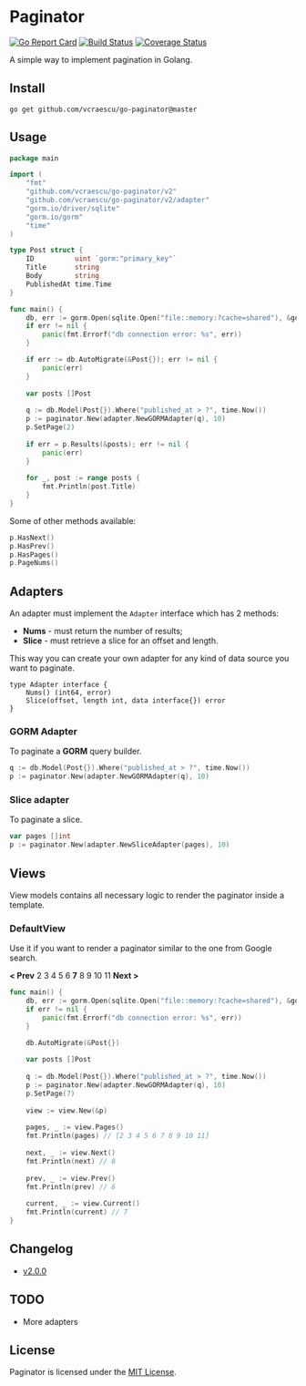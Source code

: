 # Paginator

[![Go Report Card](https://goreportcard.com/badge/github.com/vcraescu/go-paginator?kill_cache=2)](https://goreportcard.com/report/github.com/vcraescu/go-paginator) 
[![Build Status](https://travis-ci.com/vcraescu/go-paginator.svg?branch=master&kill_cache=2)](https://travis-ci.com/vcraescu/go-paginator) 
[![Coverage Status](https://coveralls.io/repos/github/vcraescu/go-paginator/badge.svg?branch=master&kill_cache=2)](https://coveralls.io/github/vcraescu/go-paginator?branch=master)

A simple way to implement pagination in Golang.

## Install
```
go get github.com/vcraescu/go-paginator@master
```
## Usage

```go
package main

import (
    "fmt"
    "github.com/vcraescu/go-paginator/v2"
    "github.com/vcraescu/go-paginator/v2/adapter"
    "gorm.io/driver/sqlite"
    "gorm.io/gorm"
    "time"
)

type Post struct {
	ID          uint `gorm:"primary_key"`
	Title       string
	Body        string
	PublishedAt time.Time
}

func main() {
	db, err := gorm.Open(sqlite.Open("file::memory:?cache=shared"), &gorm.Config{})
	if err != nil {
		panic(fmt.Errorf("db connection error: %s", err))
	}

	if err := db.AutoMigrate(&Post{}); err != nil {
        panic(err)
    }
	
	var posts []Post
	
	q := db.Model(Post{}).Where("published_at > ?", time.Now())
	p := paginator.New(adapter.NewGORMAdapter(q), 10)
	p.SetPage(2)
	
	if err = p.Results(&posts); err != nil {
		panic(err)
	}
	
	for _, post := range posts {
		fmt.Println(post.Title)
	}
}
```

Some of other methods available:

```go
p.HasNext()
p.HasPrev()
p.HasPages()
p.PageNums()
```

## Adapters

An adapter must implement the `Adapter` interface which has 2 methods: 

* **Nums** - must return the number of results;
* **Slice** - must retrieve a slice for an offset and length.

This way you can create your own adapter for any kind of data source you want to paginate. 

```golang 
type Adapter interface {
	Nums() (int64, error)
	Slice(offset, length int, data interface{}) error
}
```

### GORM Adapter

To paginate a **GORM** query builder.

```go
q := db.Model(Post{}).Where("published_at > ?", time.Now())
p := paginator.New(adapter.NewGORMAdapter(q), 10)
```

### Slice adapter

To paginate a slice.

```go
var pages []int
p := paginator.New(adapter.NewSliceAdapter(pages), 10)
```

## Views

View models contains all necessary logic to render the paginator inside a template.

### DefaultView

Use it if you want to render a paginator similar to the one from Google search.

**< Prev** 2 3 4 5 6 **7** 8 9 10 11 **Next >**

```go
func main() {
	db, err := gorm.Open(sqlite.Open("file::memory:?cache=shared"), &gorm.Config{})
	if err != nil {
		panic(fmt.Errorf("db connection error: %s", err))
	}

	db.AutoMigrate(&Post{})
	
	var posts []Post
	
	q := db.Model(Post{}).Where("published_at > ?", time.Now())
	p := paginator.New(adapter.NewGORMAdapter(q), 10)
	p.SetPage(7)
	
	view := view.New(&p)
	
    pages, _ := view.Pages()
	fmt.Println(pages) // [2 3 4 5 6 7 8 9 10 11]
    
    next, _ := view.Next()
	fmt.Println(next) // 8
    
	prev, _ := view.Prev()
	fmt.Println(prev) // 6
    
    current, _ := view.Current()
	fmt.Println(current) // 7
}
```

## Changelog

* [v2.0.0](https://github.com/vcraescu/go-paginator/blob/v2.0.0/CHANGELOG-2.0.md)

## TODO

* More adapters

## License

Paginator is licensed under the [MIT License](LICENSE).
